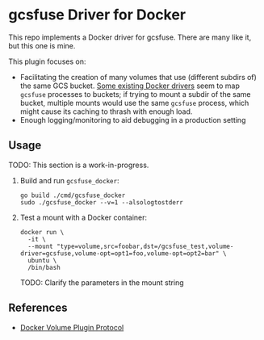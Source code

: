# gcsfuse Driver for Docker

This repo implements a Docker driver for gcsfuse. There are many like it, but
this one is mine.

This plugin focuses on:

* Facilitating the creation of many volumes that use (different subdirs of) the
  same GCS bucket. [Some existing Docker
  drivers](https://github.com/lorenzleutgeb/docker-volume-gcs/blob/45155d931d8fe4b0492f440257c87e829a1cb537/main.go#L68)
  seem to map `gcsfuse` processes to buckets; if trying to mount a subdir of the
  same bucket, multiple mounts would use the same `gcsfuse` process, which might
  cause its caching to thrash with enough load.
* Enough logging/monitoring to aid debugging in a production setting

## Usage

TODO: This section is a work-in-progress.

1. Build and run `gcsfuse_docker`:

   ```
   go build ./cmd/gcsfuse_docker
   sudo ./gcsfuse_docker --v=1 --alsologtostderr
   ```

1. Test a mount with a Docker container:

   ```
   docker run \
     -it \
     --mount "type=volume,src=foobar,dst=/gcsfuse_test,volume-driver=gcsfuse,volume-opt=opt1=foo,volume-opt=opt2=bar" \
     ubuntu \
     /bin/bash
   ```

   TODO: Clarify the parameters in the mount string

## References

* [Docker Volume Plugin Protocol](https://docs.docker.com/engine/extend/plugins_volume/)